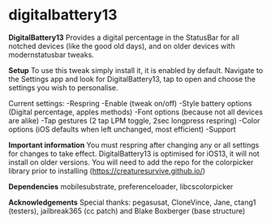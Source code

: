 # digitalbattery13
<b>DigitalBattery13</b>
Provides a digital percentage in the StatusBar for all notched devices (like the good old days), and on older devices with modernstatusbar tweaks.

<b>Setup</b>
To use this tweak simply install it, it is enabled by default.
Navigate to the Settings app and look for DigitalBattery13, tap to open and choose the settings you wish to personalise.

Current settings:
-Respring
-Enable (tweak on/off)
-Style battery options (Digital percentage, apples methods)
-Font options (because not all devices are alike)
-Tap gestures (2 tap LPM toggle, 2sec longpress respring)
-Color options (iOS defaults when left unchanged, most efficient)
-Support

<b>Important information</b>
You must respring after changing any or all settings for changes to take effect.
DigitalBattery13 is optimised for iOS13, it will not install on older versions.
You will need to add the repo for the colorpicker library prior to installing (https://creaturesurvive.github.io/)

<b>Dependencies</b>
mobilesubstrate, preferenceloader, libcscolorpicker

<b>Acknowledgements</b>
Special thanks: pegasusat, CloneVince, Jane, ctang1 (testers), jailbreak365 (cc patch) and Blake Boxberger (base structure)
